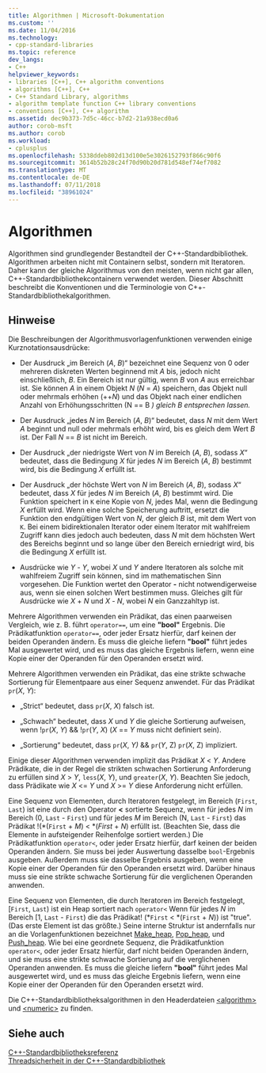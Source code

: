 ```yaml
---
title: Algorithmen | Microsoft-Dokumentation
ms.custom: ''
ms.date: 11/04/2016
ms.technology:
- cpp-standard-libraries
ms.topic: reference
dev_langs:
- C++
helpviewer_keywords:
- libraries [C++], C++ algorithm conventions
- algorithms [C++], C++
- C++ Standard Library, algorithms
- algorithm template function C++ library conventions
- conventions [C++], C++ algorithm
ms.assetid: dec9b373-7d5c-46cc-b7d2-21a938ecd0a6
author: corob-msft
ms.author: corob
ms.workload:
- cplusplus
ms.openlocfilehash: 5338ddeb802d13d100e5e3026152793f866c90f6
ms.sourcegitcommit: 3614b52b28c24f70d90b20d781d548ef74ef7082
ms.translationtype: MT
ms.contentlocale: de-DE
ms.lasthandoff: 07/11/2018
ms.locfileid: "38961024"
---
```

# <a name="algorithms"></a>Algorithmen

Algorithmen sind grundlegender Bestandteil der C++-Standardbibliothek. Algorithmen arbeiten nicht mit Containern selbst, sondern mit Iteratoren. Daher kann der gleiche Algorithmus von den meisten, wenn nicht gar allen, C++-Standardbibliothekcontainern verwendet werden. Dieser Abschnitt beschreibt die Konventionen und die Terminologie von C++-Standardbibliothekalgorithmen.

## <a name="remarks"></a>Hinweise

Die Beschreibungen der Algorithmusvorlagenfunktionen verwenden einige Kurznotationsausdrücke:

- Der Ausdruck „im Bereich (*A*, *B*)“ bezeichnet eine Sequenz von 0 oder mehreren diskreten Werten beginnend mit *A* bis, jedoch nicht einschließlich, *B*. Ein Bereich ist nur gültig, wenn *B* von *A* aus erreichbar ist. Sie können *A* in einem Objekt *N* (*N* = *A*) speichern, das Objekt null oder mehrmals erhöhen (++*N*) und das Objekt nach einer endlichen Anzahl von Erhöhungsschritten (N == B *) gleich *B* entsprechen lassen.*

- Der Ausdruck „jedes *N* im Bereich (*A*, *B*)“ bedeutet, dass *N* mit dem Wert *A* beginnt und null oder mehrmals erhöht wird, bis es gleich dem Wert *B* ist. Der Fall *N* == *B* ist nicht im Bereich.

- Der Ausdruck „der niedrigste Wert von *N* im Bereich (*A*, *B*), sodass *X*“ bedeutet, dass die Bedingung *X* für jedes *N* im Bereich (*A*, *B*) bestimmt wird, bis die Bedingung *X* erfüllt ist.

- Der Ausdruck „der höchste Wert von *N* im Bereich (*A*, *B*), sodass *X*“ bedeutet, dass *X* für jedes *N* im Bereich (*A*, *B*) bestimmt wird. Die Funktion speichert in `K` eine Kopie von *N*, jedes Mal, wenn die Bedingung *X* erfüllt wird. Wenn eine solche Speicherung auftritt, ersetzt die Funktion den endgültigen Wert von *N*, der gleich *B* ist, mit dem Wert von `K`. Bei einem bidirektionalen Iterator oder einem Iterator mit wahlfreiem Zugriff kann dies jedoch auch bedeuten, dass *N* mit dem höchsten Wert des Bereichs beginnt und so lange über den Bereich erniedrigt wird, bis die Bedingung *X* erfüllt ist.

- Ausdrücke wie *Y* - *Y*, wobei *X* und *Y* andere Iteratoren als solche mit wahlfreiem Zugriff sein können, sind im mathematischen Sinn vorgesehen. Die Funktion wertet den Operator **-** nicht notwendigerweise aus, wenn sie einen solchen Wert bestimmen muss. Gleiches gilt für Ausdrücke wie *X* + *N* und *X* - *N*, wobei *N* ein Ganzzahltyp ist.

Mehrere Algorithmen verwenden ein Prädikat, das einen paarweisen Vergleich, wie z. B. führt `operator==`, um eine **"bool"** Ergebnis. Die Prädikatfunktion `operator==`, oder jeder Ersatz hierfür, darf keinen der beiden Operanden ändern. Es muss die gleiche liefern **"bool"** führt jedes Mal ausgewertet wird, und es muss das gleiche Ergebnis liefern, wenn eine Kopie einer der Operanden für den Operanden ersetzt wird.

Mehrere Algorithmen verwenden ein Prädikat, das eine strikte schwache Sortierung für Elementpaare aus einer Sequenz anwendet. Für das Prädikat `pr`(*X*, *Y*):

- „Strict“ bedeutet, dass `pr`(*X*, *X*) falsch ist.

- „Schwach“ bedeutet, dass *X* und *Y* die gleiche Sortierung aufweisen, wenn !`pr`(*X*, *Y*) && !`pr`(*Y*, *X*) (*X* == *Y* muss nicht definiert sein).

- „Sortierung“ bedeutet, dass `pr`(*X*, *Y)* && `pr`(*Y*, Z) `pr`(*X*, Z) impliziert.

Einige dieser Algorithmen verwenden implizit das Prädikat *X* \< *Y*. Andere Prädikate, die in der Regel die strikten schwachen Sortierung Anforderung zu erfüllen sind *X* > *Y*, `less`(*X*, *Y*), und `greater`(*X*, *Y*). Beachten Sie jedoch, dass Prädikate wie *X* \<= *Y* und *X* >= *Y* diese Anforderung nicht erfüllen.

Eine Sequenz von Elementen, durch Iteratoren festgelegt, im Bereich (`First`, `Last`) ist eine durch den Operator **<** sortierte Sequenz, wenn für jedes *N* im Bereich (0, `Last` - `First`) und für jedes *M* im Bereich (N, `Last` - `First`) das Prädikat !(\*(`First` + *M*) < \*(*First* + *N*) erfüllt ist. (Beachten Sie, dass die Elemente in aufsteigender Reihenfolge sortiert werden.) Die Prädikatfunktion `operator<`, oder jeder Ersatz hierfür, darf keinen der beiden Operanden ändern. Sie muss bei jeder Auswertung dasselbe `bool`-Ergebnis ausgeben. Außerdem muss sie dasselbe Ergebnis ausgeben, wenn eine Kopie einer der Operanden für den Operanden ersetzt wird. Darüber hinaus muss sie eine strikte schwache Sortierung für die verglichenen Operanden anwenden.

Eine Sequenz von Elementen, die durch Iteratoren im Bereich festgelegt, [`First`, `Last`) ist ein Heap sortiert nach `operator<` Wenn für jedes *N* im Bereich [1, `Last`  -  `First`) die das Prädikat! (\*`First` < \*(`First` + *N*)) ist "true". (Das erste Element ist das größte.) Seine interne Struktur ist andernfalls nur an die Vorlagenfunktionen bezeichnet [Make_heap](../standard-library/algorithm-functions.md#make_heap), [Pop_heap](../standard-library/algorithm-functions.md#pop_heap), und [Push_heap](../standard-library/algorithm-functions.md#push_heap). Wie bei eine geordnete Sequenz, die Prädikatfunktion `operator<`, oder jeder Ersatz hierfür, darf nicht beiden Operanden ändern, und sie muss eine strikte schwache Sortierung auf die verglichenen Operanden anwenden. Es muss die gleiche liefern **"bool"** führt jedes Mal ausgewertet wird, und es muss das gleiche Ergebnis liefern, wenn eine Kopie einer der Operanden für den Operanden ersetzt wird.

Die C++-Standardbibliotheksalgorithmen in den Headerdateien [\<algorithm>](../standard-library/algorithm.md) und [\<numeric>](../standard-library/numeric.md) zu finden.

## <a name="see-also"></a>Siehe auch

[C++-Standardbibliotheksreferenz](../standard-library/cpp-standard-library-reference.md)<br/>
[Threadsicherheit in der C++-Standardbibliothek](../standard-library/thread-safety-in-the-cpp-standard-library.md)<br/>
